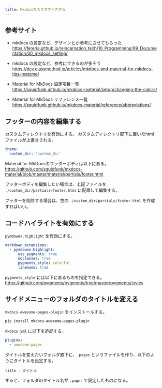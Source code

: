 ```yaml
---
title: Mkdocsをカスタマイズする
---
```


## 参考サイト

- mkdocs の設定など、デザインとか参考にさせてもらった  
    <https://fereria.github.io/reincarnation_tech/10_Programming/99_Documentation/00_mkdocs_setting/>

- mkdocs の設定など、参考にできるのが多そう  
    <https://dev.classmethod.jp/articles/mkdocs-and-material-for-mkdocs-tips-matome/>

- Material for MkDocs 設定項目一覧  
    <https://squidfunk.github.io/mkdocs-material/setup/changing-the-colors/>

- Material for MkDocs リファレンス一覧  
    <https://squidfunk.github.io/mkdocs-material/reference/abbreviations/>

## フッターの内容を編集する

カスタムディレクトリを有効にする。
カスタムディレクトリ配下に置いたhtmlファイルが上書きされる。

```yaml title="mkdocs.yml"
theme:
  custom_dir: 'custom_dir'
```

Material for MkDocsのフッターボディは以下にある。  
<https://github.com/squidfunk/mkdocs-material/blob/master/material/partials/footer.html>

フッターボディを編集したい場合は、上記ファイルを `./custom_dir/partials/footer.html` に配置して編集する。

フッターを削除する場合は、空の `./custom_dir/partials/footer.html` を作成すればいい。

## コードハイライトを有効にする

`pymdownx.highlight` を有効にする。

```yaml title="mkdocs.yml"
markdown_extensions:
  - pymdownx.highlight:
      use_pygments: true
      noclasses: true
      pygments_style: colorful
      linenums: true
```

`pygments_style` には以下にあるものを指定できる。  
<https://github.com/pygments/pygments/tree/master/pygments/styles>

## サイドメニューのフォルダのタイトルを変える

`mkdocs-awesome-pages-plugin` をインストールする。

```bash
pip install mkdocs-awesome-pages-plugin
```

`mkdocs.yml` に以下を追記する。

```yaml title="mkdocs.yml"
plugins:
  - awesome-pages
```

タイトルを変えたいフォルダ直下に、`.pages` というファイルを作り、以下のようにタイトルを設定する。

```text title=".pages"
title : タイトル
```

すると、フォルダのタイトル名が `.pages` で設定したものになる。

